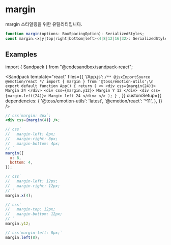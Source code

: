 # margin

margin 스타일링을 위한 유틸리티입니다.

```ts
function margin(options: BoxSpacingOption): SerializedStyles;
const margin.<x|y|top|right|bottom|left><4|8|12|16|32>: SerializedStyles;
```

## Examples

import { Sandpack } from "@codesandbox/sandpack-react";

<!-- prettier-ignore -->
<Sandpack
  template="react"
  files={{
    '/App.js': `/** @jsxImportSource @emotion/react */
import { margin } from '@toss/emotion-utils';\n
export default function App() {
  return (
    <>
      <div css={margin(24)}>
        Margin 24
      </div>
      <div css={margin.y12}>
        Margin Y 12
      </div>
      <div css={margin.left(24)}>
        Margin left 24
      </div>
    </>
  );
}
`,
  }}
  customSetup={{
    dependencies: {
      '@toss/emotion-utils': 'latest',
      '@emotion/react': '^11',
    },
  }}
/>

```jsx
// css`margin: 4px`;
<div css={margin(4)} />;

// css`
//   margin-left: 8px;
//   margin-right: 8px;
//   margin-bottom: 4px;
// `
margin({
  x: 8,
  bottom: 4,
});

// css`
//   margin-left: 12px;
//   margin-right: 12px;
// `
margin.x(4);

// css`
//   margin-top: 12px;
//   margin-bottom: 12px;
// `
margin.y12;

// css`margin-left: 8px;`
margin.left(8);
```
